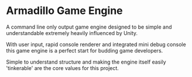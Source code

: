 # Armadillo Game Engine
A command line only output game engine designed to be simple and understandable extremely heavily influenced by Unity.
 
With user input, rapid console renderer and integrated mini debug console this game engine is a perfect start for budding game developers.

Simple to understand structure and making the engine itself easily 'tinkerable' are the core values for this project.
